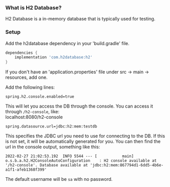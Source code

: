 

### What is H2 Database?
H2 Database is a in-memory database that is typically used for testing.

### Setup
Add the h2database dependency in your 'build.gradle' file.

```groovy
dependencies {
    implementation 'com.h2database:h2'
}
```

If you don't have an 'application.properties' file under src -> main -> resources, add one. 

Add the following lines:

`spring.h2.console.enabled=true`  

This will let you access the DB through the console. You can access it through `/h2-console`, like:  
localhost:8080/h2-console

`spring.datasource.url=jdbc:h2:mem:testdb
`

This specifies the JDBC url you need to use for connecting to the DB. If this is not set, it will be automatically generated for you. You can then find the url in the console output, something like this:

```shell
2022-02-27 21:02:53.192  INFO 5544 --- [           main] o.s.b.a.h2.H2ConsoleAutoConfiguration    : H2 console available at '/h2-console'. Database available at 'jdbc:h2:mem:867794d1-6dd5-4b6e-a1f1-afeb1368f399'
```

The default username will be `sa` with no password. 